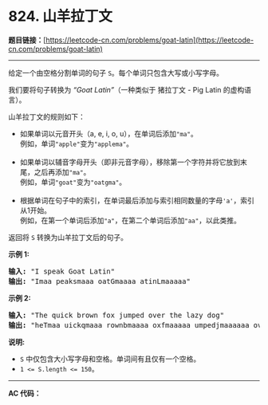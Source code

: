 # 824. 山羊拉丁文

**题目链接：**[https://leetcode-cn.com/problems/goat-latin](https://leetcode-cn.com/problems/goat-latin)

---

<div class="content__1Y2H">
 <div class="notranslate">
  <p>给定一个由空格分割单词的句子&nbsp;<code>S</code>。每个单词只包含大写或小写字母。</p> 
  <p>我们要将句子转换为&nbsp;<em>“Goat Latin”</em>（一种类似于 猪拉丁文&nbsp;- Pig Latin 的虚构语言）。</p> 
  <p>山羊拉丁文的规则如下：</p> 
  <ul> 
   <li>如果单词以元音开头（a, e, i, o, u），在单词后添加<code>"ma"</code>。<br> 例如，单词<code>"apple"</code>变为<code>"applema"</code>。</li> 
   <br> 
   <li>如果单词以辅音字母开头（即非元音字母），移除第一个字符并将它放到末尾，之后再添加<code>"ma"</code>。<br> 例如，单词<code>"goat"</code>变为<code>"oatgma"</code>。</li> 
   <br> 
   <li>根据单词在句子中的索引，在单词最后添加与索引相同数量的字母<code>'a'</code>，索引从1开始。<br> 例如，在第一个单词后添加<code>"a"</code>，在第二个单词后添加<code>"aa"</code>，以此类推。</li> 
  </ul> 
  <p>返回将&nbsp;<code>S</code>&nbsp;转换为山羊拉丁文后的句子。</p> 
  <p><strong>示例 1:</strong></p> 
  <pre class="language-text"><strong>输入: </strong>"I speak Goat Latin"
<strong>输出: </strong>"Imaa peaksmaaa oatGmaaaa atinLmaaaaa"
</pre> 
  <p><strong>示例 2:</strong></p> 
  <pre class="language-text"><strong>输入: </strong>"The quick brown fox jumped over the lazy dog"
<strong>输出: </strong>"heTmaa uickqmaaa rownbmaaaa oxfmaaaaa umpedjmaaaaaa overmaaaaaaa hetmaaaaaaaa azylmaaaaaaaaa ogdmaaaaaaaaaa"
</pre> 
  <p><strong>说明:</strong></p> 
  <ul> 
   <li><code>S</code>&nbsp;中仅包含大小写字母和空格。单词间有且仅有一个空格。</li> 
   <li><code>1 &lt;= S.length &lt;= 150</code>。</li> 
  </ul> 
 </div>
</div>

---

**AC 代码：**

```java

```